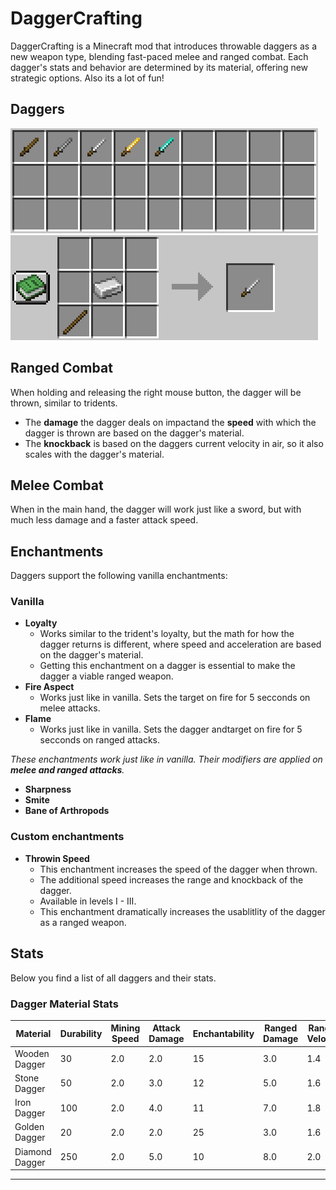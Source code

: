 # DaggerCrafting

DaggerCrafting is a Minecraft mod that introduces throwable daggers as a new weapon type, blending fast-paced melee and ranged combat. Each dagger's stats and behavior are determined by its material, offering new strategic options.
Also its a lot of fun!

## Daggers

![Items](images/items.png)![Items](images/iron.png)



## Ranged Combat
When holding and releasing the right mouse button, the dagger will be thrown, similar to tridents.
- The **damage** the dagger deals on impactand the **speed** with which the dagger is thrown are based on the dagger's material.
- The **knockback** is based on the daggers current velocity in air, so it also scales with the dagger's material.




## Melee Combat
When in the main hand, the dagger will work just like a sword, but with much less damage and a faster attack speed.



## Enchantments
Daggers support the following vanilla enchantments:

### Vanilla
- **Loyalty**
    - Works similar to the trident's loyalty, but the math for how the dagger returns is different, where speed and acceleration are based on the dagger's material.
    - Getting this enchantment on a dagger is essential to make the dagger a viable ranged weapon.
- **Fire Aspect**
    - Works just like in vanilla. Sets the target on fire for 5 secconds on melee attacks.
- **Flame**
    - Works just like in vanilla. Sets the dagger andtarget on fire for 5 secconds on ranged attacks.


*These enchantments work just like in vanilla. Their modifiers are applied on **melee and ranged attacks**.*

- **Sharpness**
- **Smite**
- **Bane of Arthropods**

### Custom enchantments
- **Throwin Speed**
    - This enchantment increases the speed of the dagger when thrown.
    - The additional speed increases the range and knockback of the dagger.
    - Available in levels I - III.
    - This enchantment dramatically increases the usablitlity of the dagger as a ranged weapon.







## Stats
Below you find a list of all daggers and their stats.


### Dagger Material Stats

| Material        | Durability | Mining Speed | Attack Damage | Enchantability | Ranged Damage | Ranged Velocity |
|----------------|------------|--------------|---------------|----------------|---------------|----------------|
| Wooden Dagger  | 30         | 2.0          | 2.0           | 15             | 3.0           | 1.4            |
| Stone Dagger   | 50         | 2.0          | 3.0           | 12             | 5.0           | 1.6            |
| Iron Dagger    | 100        | 2.0          | 4.0           | 11             | 7.0           | 1.8            |
| Golden Dagger  | 20         | 2.0          | 2.0           | 25             | 3.0           | 1.6            |
| Diamond Dagger | 250        | 2.0          | 5.0           | 10             | 8.0           | 2.0            |


---

